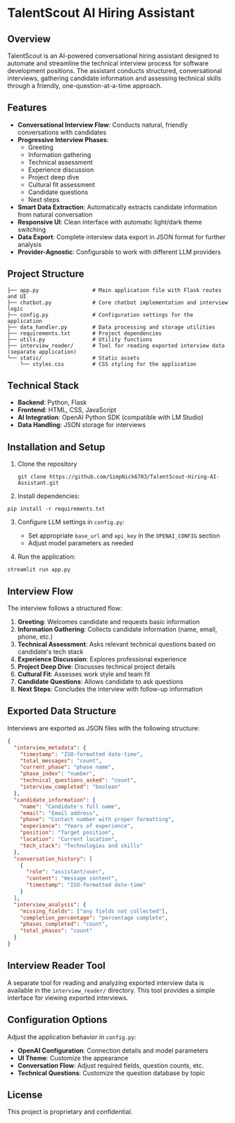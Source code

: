 # TalentScout AI Hiring Assistant

## Overview

TalentScout is an AI-powered conversational hiring assistant designed to automate and streamline the technical interview process for software development positions. The assistant conducts structured, conversational interviews, gathering candidate information and assessing technical skills through a friendly, one-question-at-a-time approach.

## Features

- **Conversational Interview Flow**: Conducts natural, friendly conversations with candidates
- **Progressive Interview Phases**: 
  - Greeting
  - Information gathering
  - Technical assessment
  - Experience discussion
  - Project deep dive
  - Cultural fit assessment
  - Candidate questions
  - Next steps
- **Smart Data Extraction**: Automatically extracts candidate information from natural conversation
- **Responsive UI**: Clean interface with automatic light/dark theme switching
- **Data Export**: Complete interview data export in JSON format for further analysis
- **Provider-Agnostic**: Configurable to work with different LLM providers

## Project Structure

```
├── app.py                 # Main application file with Flask routes and UI
├── chatbot.py             # Core chatbot implementation and interview logic
├── config.py              # Configuration settings for the application
├── data_handler.py        # Data processing and storage utilities
├── requirements.txt       # Project dependencies
├── utils.py               # Utility functions
├── interview_reader/      # Tool for reading exported interview data (separate application)
└── static/                # Static assets
    └── styles.css         # CSS styling for the application
```

## Technical Stack

- **Backend**: Python, Flask
- **Frontend**: HTML, CSS, JavaScript
- **AI Integration**: OpenAI Python SDK (compatible with LM Studio)
- **Data Handling**: JSON storage for interviews

## Installation and Setup

1. Clone the repository
   ```
   git clone https://github.com/SimpNick6703/TalentScout-Hiring-AI-Assistant.git
   ```
2. Install dependencies:
```
pip install -r requirements.txt
```
3. Configure LLM settings in `config.py`:
   - Set appropriate `base_url` and `api_key` in the `OPENAI_CONFIG` section
   - Adjust model parameters as needed

4. Run the application:
```
streamlit run app.py
```

## Interview Flow

The interview follows a structured flow:

1. **Greeting**: Welcomes candidate and requests basic information
2. **Information Gathering**: Collects candidate information (name, email, phone, etc.)
3. **Technical Assessment**: Asks relevant technical questions based on candidate's tech stack
4. **Experience Discussion**: Explores professional experience
5. **Project Deep Dive**: Discusses technical project details
6. **Cultural Fit**: Assesses work style and team fit
7. **Candidate Questions**: Allows candidate to ask questions
8. **Next Steps**: Concludes the interview with follow-up information

## Exported Data Structure

Interviews are exported as JSON files with the following structure:

```json
{
  "interview_metadata": {
    "timestamp": "ISO-formatted date-time",
    "total_messages": "count",
    "current_phase": "phase name",
    "phase_index": "number",
    "technical_questions_asked": "count",
    "interview_completed": "boolean"
  },
  "candidate_information": {
    "name": "Candidate's full name",
    "email": "Email address",
    "phone": "Contact number with proper formatting",
    "experience": "Years of experience",
    "position": "Target position",
    "location": "Current location",
    "tech_stack": "Technologies and skills"
  },
  "conversation_history": [
    {
      "role": "assistant/user",
      "content": "message content",
      "timestamp": "ISO-formatted date-time"
    }
  ],
  "interview_analysis": {
    "missing_fields": ["any fields not collected"],
    "completion_percentage": "percentage complete",
    "phases_completed": "count",
    "total_phases": "count"
  }
}
```

## Interview Reader Tool

A separate tool for reading and analyzing exported interview data is available in the `interview_reader/` directory. This tool provides a simple interface for viewing exported interviews.

## Configuration Options

Adjust the application behavior in `config.py`:

- **OpenAI Configuration**: Connection details and model parameters
- **UI Theme**: Customize the appearance
- **Conversation Flow**: Adjust required fields, question counts, etc.
- **Technical Questions**: Customize the question database by topic

## License

This project is proprietary and confidential.
